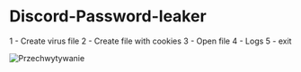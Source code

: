# Discord-Password-leaker

1 - Create virus file
2 - Create file with cookies
3 - Open file
4 - Logs
5 - exit

![Przechwytywanie](https://github.com/user-attachments/assets/cc40f11a-1080-463e-a478-ba1a759abfef)
